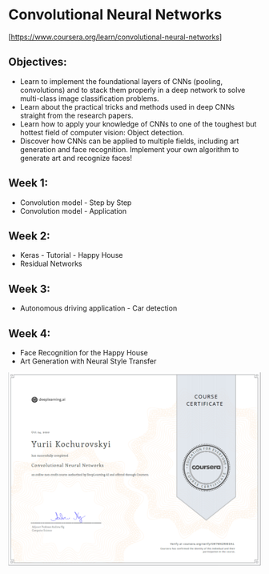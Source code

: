 # Convolutional Neural Networks
[https://www.coursera.org/learn/convolutional-neural-networks]

## Objectives:
  - Learn to implement the foundational layers of CNNs (pooling, convolutions) and to stack them properly in a deep network to solve multi-class image classification problems.
  - Learn about the practical tricks and methods used in deep CNNs straight from the research papers.
  - Learn how to apply your knowledge of CNNs to one of the toughest but hottest field of computer vision: Object detection.
  - Discover how CNNs can be applied to multiple fields, including art generation and face recognition. Implement your own algorithm to generate art and recognize faces!

## Week 1:
  - Convolution model - Step by Step
  - Convolution model - Application
  
## Week 2:
  - Keras - Tutorial - Happy House
  - Residual Networks
  
## Week 3:
  - Autonomous driving application - Car detection
  
## Week 4:
-   Face Recognition for the Happy House
-   Art Generation with Neural Style Transfer
 
![Cert.](https://github.com/Kochurovskyi/Deep_Neural_Network_Projects/blob/main/Courses%20(COURSERA)/4.%20Convolutional_Neural_Networks/cert.png)
